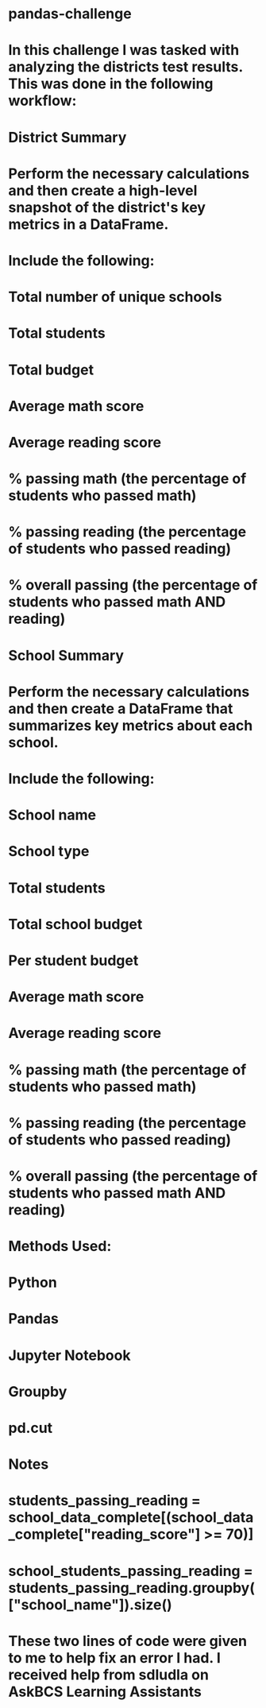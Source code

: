 # pandas-challenge

# In this challenge I was tasked with analyzing the districts test results. This was done in the following workflow:

# District Summary 

# Perform the necessary calculations and then create a high-level snapshot of the district's key metrics in a DataFrame.
# Include the following:

# Total number of unique schools
# Total students
# Total budget
# Average math score
# Average reading score
# % passing math (the percentage of students who passed math)
# % passing reading (the percentage of students who passed reading)
# % overall passing (the percentage of students who passed math AND reading)

# School Summary

# Perform the necessary calculations and then create a DataFrame that summarizes key metrics about each school.
# Include the following:

# School name
# School type
# Total students
# Total school budget
# Per student budget
# Average math score
# Average reading score
# % passing math (the percentage of students who passed math)
# % passing reading (the percentage of students who passed reading)
# % overall passing (the percentage of students who passed math AND reading)

# Methods Used:

# Python
# Pandas
# Jupyter Notebook
# Groupby
# pd.cut

# Notes
# students_passing_reading = school_data_complete[(school_data_complete["reading_score"] >= 70)]
# school_students_passing_reading = students_passing_reading.groupby(["school_name"]).size()
# These two lines of code were given to me to help fix an error I had. I received help from sdludla on AskBCS Learning Assistants